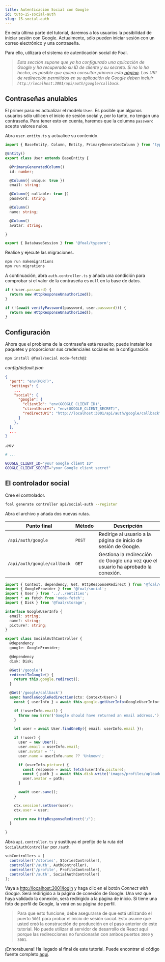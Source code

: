 ```yaml
---
title: Autenticación Social con Google
id: tuto-15-social-auth
slug: 15-social-auth
---
```


En esta última parte del tutorial, daremos a los usuarios la posibilidad de iniciar sesión con Google. Actualmente, sólo pueden iniciar sesión con un correo electrónico y una contraseña.

Para ello, utilizará el sistema de autenticación social de Foal.

> *Esta sección supone que ya ha configurado una aplicación de Google y ha recuperado su ID de cliente y su secreto. Si no lo ha hecho, es posible que quiera consultar primero esta [página](../../authentication-and-access-control/social-auth.md). Los URI de redirección permitidos en su aplicación de Google deben incluir `http://localhost:3001/api/auth/google/callback`.*


## Contraseñas anulables

El primer paso es actualizar el modelo `User`. Es posible que algunos usuarios sólo utilicen el inicio de sesión social y, por lo tanto, no tengan una contraseña. Para tener esto en cuenta, haremos que la columna `password` acepte valores nulos.

Abra `user.entity.ts` y actualice su contenido.

```typescript
import { BaseEntity, Column, Entity, PrimaryGeneratedColumn } from 'typeorm';

@Entity()
export class User extends BaseEntity {

  @PrimaryGeneratedColumn()
  id: number;

  @Column({ unique: true })
  email: string;

  @Column({ nullable: true })
  password: string;

  @Column()
  name: string;

  @Column()
  avatar: string;

}

export { DatabaseSession } from '@foal/typeorm';
```

Realice y ejecute las migraciones.

```bash
npm run makemigrations
npm run migrations
```

A continuación, abra `auth.controller.ts` y añada una condición para comprobar si el valor de la contraseña es `null` en la base de datos.

```typescript
if (!user.password) {
  return new HttpResponseUnauthorized();
}

if (!(await verifyPassword(password, user.password))) {
  return new HttpResponseUnauthorized();
}
```

## Configuración

Ahora que el problema de la contraseña está resuelto, puede instalar los paquetes y proporcionar sus credenciales sociales en la configuración.

```bash
npm install @foal/social node-fetch@2
```

*config/default.json*
```json
{
  "port": "env(PORT)",
  "settings": {
    ...
    "social": {
      "google": {
        "clientId": "env(GOOGLE_CLIENT_ID)",
        "clientSecret": "env(GOOGLE_CLIENT_SECRET)",
        "redirectUri": "http://localhost:3001/api/auth/google/callback"
      }
    },
  },
  ...
}
```

*.env*
```bash
# ...

GOOGLE_CLIENT_ID="your Google client ID"
GOOGLE_CLIENT_SECRET="your Google client secret"
```

## El controlador social

Cree el controlador.

```bash
foal generate controller api/social-auth --register
```

Abra el archivo y añada dos nuevas rutas.

| Punto final | Método | Descripción |
| --- | --- | --- |
| `/api/auth/google` | `POST` | Redirige al usuario a la página de inicio de sesión de Google.  |
| `/api/auth/google/callback` | `GET` | Gestiona la redirección de Google una vez que el usuario ha aprobado la conexión. |

```typescript
import { Context, dependency, Get, HttpResponseRedirect } from '@foal/core';
import { GoogleProvider } from '@foal/social';
import { User } from '../../entities';
import * as fetch from 'node-fetch';
import { Disk } from '@foal/storage';

interface GoogleUserInfo {
  email: string;
  name?: string;
  picture?: string;
}

export class SocialAuthController {
  @dependency
  google: GoogleProvider;

  @dependency
  disk: Disk;

  @Get('/google')
  redirectToGoogle() {
    return this.google.redirect();
  }

  @Get('/google/callback')
  async handleGoogleRedirection(ctx: Context<User>) {
    const { userInfo } = await this.google.getUserInfo<GoogleUserInfo>(ctx);

    if (!userInfo.email) {
      throw new Error('Google should have returned an email address.');
    }

    let user = await User.findOneBy({ email: userInfo.email });

    if (!user) {
      user = new User();
      user.email = userInfo.email;
      user.avatar = '';
      user.name = userInfo.name ?? 'Unknown';

      if (userInfo.picture) {
        const response = await fetch(userInfo.picture);
        const { path } = await this.disk.write('images/profiles/uploaded', response.body)
        user.avatar = path;
      }

      await user.save();
    }

    ctx.session!.setUser(user);
    ctx.user = user;

    return new HttpResponseRedirect('/');
  }

}

```

Abra `api.controller.ts` y sustituya el prefijo de la ruta del `SocialAuthController` por `/auth`.

```typescript
subControllers = [
  controller('/stories', StoriesController),
  controller('/auth', AuthController),
  controller('/profile', ProfileController),
  controller('/auth', SocialAuthController)
];
```

Vaya a [http://localhost:3001/login](http://localhost:3001/login) y haga clic en el botón *Connect with Google*. Será redirigido a la página de conexión de Google. Una vez que haya validado la conexión, será redirigido a la página de inicio. Si tiene una foto de perfil de Google, la verá en su página de perfil.

> Para que esto funcione, debe asegurarse de que está utilizando el puerto `3001` para probar el inicio de sesión social. Esto asume que usted creó la construcción de producción en el paso anterior de este tutorial. No puede utilizar el servidor de desarrollo de React aquí porque las redirecciones no funcionarán con ambos puertos `3000` y `3001`. 

¡Enhorabuena! Ha llegado al final de este tutorial. Puede encontrar el código fuente completo [aquí](./assets/tutorial-foal-react.zip).